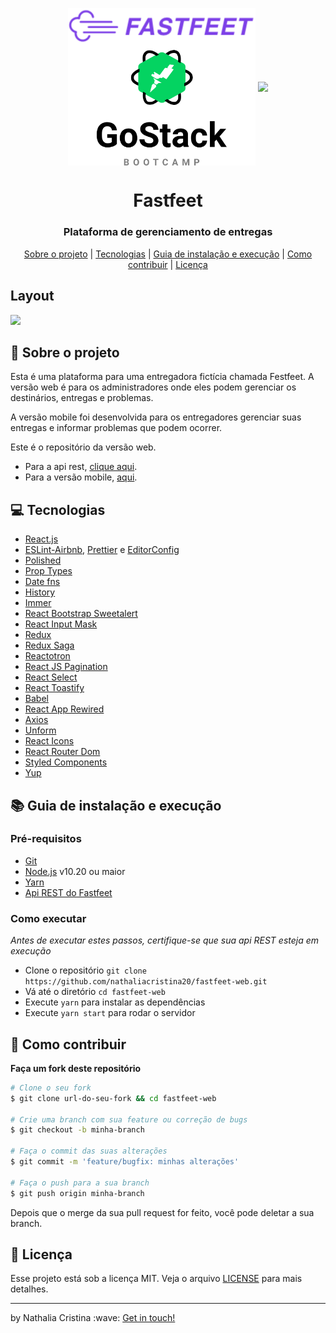 <p align="center">
    <img width="300" align="center" src=".github/logo.svg">  
    <img width="300" align="center" src=".github/gostack.svg"> 
</p>

<h1 align="center">
    Fastfeet
</h1>

<h3 align="center">
Plataforma de gerenciamento de entregas
</h3>

<p align="center">
  <a href="#rocket-sobre-o-projeto">Sobre o projeto</a> | <a href="#computer-tecnologias">Tecnologias</a> | <a href="#books-guia-de-instalação-e-execução">Guia de instalação e execução</a> | <a href="#pencil-como-contribuir">Como contribuir</a> | <a href="#page_with_curl-licença">Licença</a>
</p>

## Layout

<img src=".github/gobarber_web.gif">

## :rocket: Sobre o projeto

<p>Esta é uma plataforma para uma entregadora fictícia chamada Festfeet. A versão web é para os administradores onde eles podem gerenciar os destinários, entregas e problemas.</p>
<p>A versão mobile foi desenvolvida para os entregadores gerenciar suas entregas e informar problemas que podem ocorrer.</p>

<p>Este é o repositório da versão web.</p>
<ul>
  <li>Para a api rest, <a href="https://github.com/nathaliacristina20/fastfeet">clique aqui</a>.</li>
  <li>Para a versão mobile, <a href="https://github.com/nathaliacristina20/fastfeet-mobile">aqui</a>.</li>
</ul>

## :computer: Tecnologias
    
- [React.js](https://pt-br.reactjs.org/)
- [ESLint-Airbnb](https://eslint.org/), [Prettier](https://prettier.io/) e [EditorConfig](https://editorconfig.org/)
- [Polished](https://polished.js.org/)
- [Prop Types](https://github.com/facebook/prop-types)
- [Date fns](https://date-fns.org/)
- [History](https://github.com/ReactTraining/history)
- [Immer](https://github.com/immerjs/immer)
- [React Bootstrap Sweetalert](https://github.com/djorg83/react-bootstrap-sweetalert)
- [React Input Mask](https://github.com/sanniassin/react-input-mask)
- [Redux](https://redux.js.org/)
- [Redux Saga](https://redux-saga.js.org/)
- [Reactotron](https://github.com/infinitered/reactotron)
- [React JS Pagination](https://github.com/vayser/react-js-pagination)
- [React Select](https://react-select.com/home)
- [React Toastify](https://github.com/fkhadra/react-toastify)
- [Babel](https://babeljs.io/)
- [React App Rewired](https://github.com/timarney/react-app-rewired)
- [Axios](https://github.com/axios/axios)
- [Unform](https://unform.dev/)
- [React Icons](https://react-icons.github.io/react-icons/)
- [React Router Dom](https://reacttraining.com/react-router/web/guides/quick-start)
- [Styled Components](https://styled-components.com/)
- [Yup](https://github.com/jquense/yup)

## :books: Guia de instalação e execução

### Pré-requisitos

- [Git](https://git-scm.com/)
- [Node.js](https://nodejs.org/en/) v10.20 ou maior
- [Yarn](https://yarnpkg.com/)
- [Api REST do Fastfeet](https://github.com/nathaliacristina20/fastfeet)

### Como executar

<i>Antes de executar estes passos, certifique-se que sua api REST esteja em execução</i>

- Clone o repositório ```git clone https://github.com/nathaliacristina20/fastfeet-web.git```
- Vá até o diretório ```cd fastfeet-web```
- Execute ```yarn``` para instalar as dependências
- Execute ```yarn start``` para rodar o servidor

## :pencil: Como contribuir

<b>Faça um fork deste repositório</b>

```bash
# Clone o seu fork
$ git clone url-do-seu-fork && cd fastfeet-web

# Crie uma branch com sua feature ou correção de bugs
$ git checkout -b minha-branch

# Faça o commit das suas alterações
$ git commit -m 'feature/bugfix: minhas alterações'

# Faça o push para a sua branch
$ git push origin minha-branch
```

Depois que o merge da sua pull request for feito, você pode deletar a sua branch.

## :page_with_curl: Licença

Esse projeto está sob a licença MIT. Veja o arquivo <a href="https://github.com/nathaliacristina20/fastfeet-web/blob/master/LICENSE">LICENSE</a> para mais detalhes.

<hr />
<p>by Nathalia Cristina :wave: <a href="https://linktr.ee/nathaliacristina20">Get in touch!</a></p>
